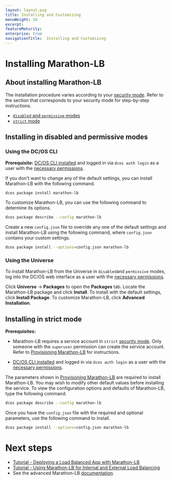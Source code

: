 ```yaml
---
layout: layout.pug
title: Installing and Customizing
menuWeight: 10
excerpt:
featureMaturity:
enterprise: true
navigationTitle:  Installing and Customizing
---
```


# Installing Marathon-LB

## About installing Marathon-LB

The installation procedure varies according to your [security mode](/docs/1.8/administration/installing/custom/configuration-parameters/#security). Refer to the section that corresponds to your security mode for step-by-step instructions.

- [`disabled` and `permissive` modes](#mlb-disabled-install)
- [`strict` mode](#mlb-strict-perm-install)

## <a name="mlb-disabled-install"></a>Installing in disabled and permissive modes

### Using the DC/OS CLI 

**Prerequisite:** [DC/OS CLI installed](/docs/1.8/usage/cli/install/) and logged in via `dcos auth login` as a user with the [necessary permissions](/docs/1.8/administration/id-and-access-mgt/permissions/).

If you don't want to change any of the default settings, you can install Marathon-LB with the following command.

```bash
dcos package install marathon-lb
```

To customize Marathon-LB, you can use the following command to determine its options.

```bash
dcos package describe --config marathon-lb
```

Create a new `config.json` file to override any one of the default settings and install Marathon-LB using the following command, where `config.json` contains your custom settings.

```bash
dcos package install --options=config.json marathon-lb
```

### Using the Universe

To install Marathon-LB from the Universe in `disabled`and `permissive` modes, log into the DC/OS web interface as a user with the [necessary permissions](/docs/1.8/administration/id-and-access-mgt/permissions/).

Click **Universe** -> **Packages** to open the **Packages** tab. Locate the Marathon-LB package and click **Install**. To install with the default settings, click **Install Package**. To customize Marathon-LB, click **Advanced Installation**.

## <a name="mlb-strict-perm-install"></a>Installing in strict mode

**Prerequisites:** 

- Marathon-LB requires a service account in `strict` [security mode](/docs/1.8/administration/installing/custom/configuration-parameters/#security). Only someone with the `superuser` permission can create the service account. Refer to [Provisioning Marathon-LB](/docs/1.8/administration/id-and-access-mgt/service-auth/mlb-auth/) for instructions.

- [DC/OS CLI installed](/docs/1.8/usage/cli/install/) and logged in via `dcos auth login` as a user with the [necessary permissions](/docs/1.8/administration/id-and-access-mgt/permissions/).

The parameters shown in [Provisioning Marathon-LB](/docs/1.8/administration/id-and-access-mgt/service-auth/mlb-auth/) are required to install Marathon-LB. You may wish to modify other default values before installing the service. To view the configuration options and defaults of Marathon-LB, type the following command.

```bash
dcos package describe --config marathon-lb
```

Once you have the `config.json` file with the required and optional parameters, use the following command to install.

```bash
dcos package install --options=config.json marathon-lb
```

# Next steps

- [Tutorial - Deploying a Load Balanced App with Marathon-LB](/docs/1.8/usage/service-discovery/marathon-lb/marathon-lb-basic-tutorial/)
- [Tutorial - Using Marathon-LB for Internal and External Load Balancing](/docs/1.8/usage/service-discovery/marathon-lb/marathon-lb-advanced-tutorial/)
- See the advanced Marathon-LB [documentation](/docs/1.8/usage/service-discovery/marathon-lb/advanced/).

 [1]: /docs/1.8/administration/installing/
 [2]: /docs/1.8/usage/cli/install/
 [3]: /docs/1.8/administration/managing-aws/
 [4]: /docs/1.8/administration/access-node/sshcluster/